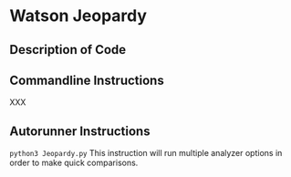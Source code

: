 # Watson Jeopardy

## Description of Code


## Commandline Instructions
XXX

## Autorunner Instructions
`python3 Jeopardy.py`
This instruction will run multiple analyzer options in order to make quick comparisons.